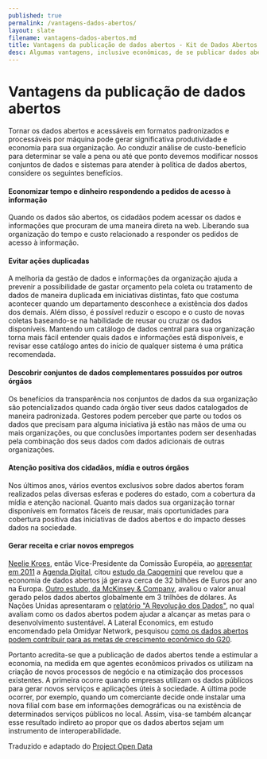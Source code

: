 ```yaml
---
published: true
permalink: /vantagens-dados-abertos/
layout: slate
filename: vantagens-dados-abertos.md
title: Vantagens da publicação de dados abertos - Kit de Dados Abertos
desc: Algumas vantagens, inclusive econômicas, de se publicar dados abertos.
---
```


Vantagens da publicação de dados abertos
====

Tornar os dados abertos e acessáveis em formatos padronizados e processáveis por máquina pode gerar  significativa produtividade e economia para sua organização. Ao conduzir análise de custo-benefício para determinar se vale a pena ou até que ponto devemos modificar nossos conjuntos de dados e sistemas para atender à política de dados abertos, considere os seguintes benefícios.


#### Economizar tempo e dinheiro respondendo a pedidos de acesso à informação <a name="economizar"></a>

Quando os dados são abertos, os cidadãos podem acessar os dados e informações que procuram de uma maneira direta na web. Liberando sua organização do tempo e custo relacionado a responder os pedidos de acesso à informação.

#### Evitar ações duplicadas <a name="evitar-acoes-duplicadas"></a>

A melhoria da gestão de dados e informações da organização ajuda a prevenir a possibilidade de gastar orçamento pela coleta ou tratamento de dados de maneira duplicada em iniciativas distintas, fato que costuma acontecer quando um departamento desconhece a existência dos dados dos demais. Além disso, é possível reduzir o escopo e o custo de novas coletas baseando-se na habilidade de reusar ou cruzar os dados disponíveis. Mantendo um catálogo de dados central para sua organização torna mais fácil entender quais dados e informações estã disponíveis, e revisar esse catálogo antes do início de qualquer sistema é uma prática recomendada.

#### Descobrir conjuntos de dados complementares possuídos por outros órgãos <a name="descobrir-dados"></a>

Os benefícios da transparência nos conjuntos de dados da sua organização são potencializados quando cada órgão tiver seus dados catalogados de maneira padronizada. Gestores podem perceber que parte ou todos os dados que precisam para alguma iniciativa já estão nas mãos de uma ou mais organizações, ou que conclusões importantes podem ser desenhadas pela combinação dos seus dados com dados adicionais de outras organizações.

#### Atenção positiva dos cidadãos, mídia e outros órgãos <a name="midia"></a>

Nos últimos anos, vários eventos exclusivos sobre dados abertos foram realizados pelas diversas esferas e poderes do estado, com a cobertura da mídia e atenção nacional. Quanto mais dados sua organização tornar disponíveis em formatos fáceis de reusar, mais oportunidades para cobertura positiva das iniciativas de dados abertos e do impacto desses dados na sociedade.


#### Gerar receita e criar novos empregos <a name="receita"></a>


[Neelie Kroes](http://ec.europa.eu/commission_2010-2014/kroes/), então
Vice-Presidente da Comissão Européia, ao
[apresentar em 2011](http://europa.eu/rapid/press-release_SPEECH-11-872_en.htm?locale=en)
a [Agenda Digital](http://ec.europa.eu/digital-agenda/), citou
[estudo da Capgemini](https://www.capgemini-consulting.com/the-open-data-economy-0)
que revelou que a economia de dados abertos já gerava cerca de 32 bilhões de
Euros por ano na Europa.
[Outro estudo, da McKinsey & Company](http://www.mckinsey.com/business-functions/business-technology/our-insights/open-data-unlocking-innovation-and-performance-with-liquid-information),
avaliou o valor anual gerado pelos dados abertos globalmente em 3 trilhões
de dólares. As Nações Unidas apresentaram o
[relatório "A Revolução dos Dados"](http://www.undatarevolution.org/report/),
no qual avaliam como os dados abertos podem ajudar a alcançar as metas para o
desenvolvimento sustentável. A Lateral Economics, em estudo encomendado pela
Omidyar Network, pesquisou [como os dados abertos podem contribuir para as
metas de crescimento econômico do
G20](https://www.omidyar.com/insights/open-business).

Portanto acredita-se que a publicação de dados abertos tende a estimular a 
economia, na medida em que agentes econômicos privados os utilizam na 
criação de novos processos de negócio e na otimização dos processos existentes. A 
primeira ocorre quando empresas utilizam os dados públicos para gerar novos 
serviços e aplicações úteis à sociedade. A última pode ocorrer, por exemplo, quando 
um comerciante decide onde instalar uma nova filial com base em informações 
demográficas ou na existência de determinados serviços públicos no local. Assim, 
visa-se também alcançar esse resultado indireto ao propor que os dados abertos 
sejam um instrumento de interoperabilidade.

Traduzido e adaptado do [Project Open Data](http://project-open-data.github.io/business-case/)
